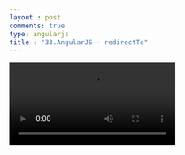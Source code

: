 ```yaml
---
layout : post
comments: true
type: angularjs
title : "33.AngularJS - redirectTo"
---
```


<video controls="controls"  class="movie" src="https://dl.dropboxusercontent.com/u/161895058/Video/angularjs/33.%20Egghead.io%20-%20AngularJS%20-%20redirectTo.mp4">
</video>
